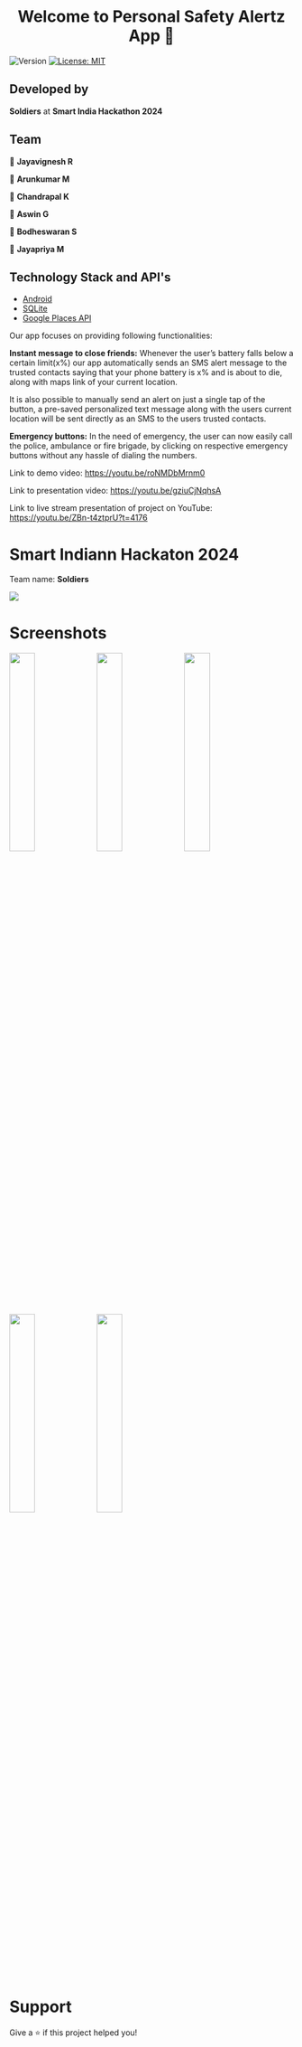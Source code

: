 <h1 align="center">Welcome to Personal Safety Alertz App 👋</h1>
<p>
  <img alt="Version" src="https://img.shields.io/badge/version-1.0.0-blue.svg?cacheSeconds=2592000" />
  <a href="#" target="_blank">
    <img alt="License: MIT" src="https://img.shields.io/badge/License-MIT-yellow.svg" />
  </a>
</p>

## Developed by 

**Soldiers**
at **Smart India Hackathon 2024**

## Team

👤 **Jayavignesh R**

👤 **Arunkumar M**

👤 **Chandrapal K**

👤 **Aswin G**

👤 **Bodheswaran S**

👤 **Jayapriya M**

Technology Stack and API's
-
* [Android](https://developer.android.com/docs)
* [SQLite](https://www.sqlite.org/index.html)
* [Google Places API](https://developers.google.com/places/web-service/overview)

Our app focuses on providing following functionalities:

<b>Instant message to close friends:</b> Whenever the user’s battery falls below a certain limit(x%) our app automatically sends an SMS alert message to the trusted contacts saying that your phone battery is x% and is about to die, along with maps link of your current location. 

It is also possible to manually send an alert on just a single tap of the button, a pre-saved personalized text message along with the users current location will be sent directly as an SMS to the users trusted contacts.

<b>Emergency buttons:</b> In the need of emergency, the user can now easily call the police, ambulance or fire brigade, by clicking on respective emergency buttons without any hassle of dialing the numbers.

Link to demo video: https://youtu.be/roNMDbMrnm0

Link to presentation video: https://youtu.be/gziuCjNqhsA

Link to live stream presentation of project on YouTube: https://youtu.be/ZBn-t4ztprU?t=4176

# Smart Indiann Hackaton 2024
Team name: **Soldiers**

<img src="https://user-images.githubusercontent.com/58468910/103685282-f948c180-4fb2-11eb-9f50-c4873fc52165.JPG">

# Screenshots
<img src="https://user-images.githubusercontent.com/58468910/104049888-b9c8e200-520b-11eb-8958-d7d01383b8e1.jpg" width="30%" height="30%"> <img src="https://user-images.githubusercontent.com/58468910/104050084-0a403f80-520c-11eb-9f0b-6ced99ad0d1f.jpg" width="30%" height="30%">
<img src="https://user-images.githubusercontent.com/58468910/104050119-1926f200-520c-11eb-9ad2-659051412f4b.jpg" width="30%" height="30%">
<img src="https://user-images.githubusercontent.com/58468910/104050809-2e505080-520d-11eb-879d-39688991ade0.jpg" width="30%" height="30%">
<img src="https://user-images.githubusercontent.com/58468910/104050868-47f19800-520d-11eb-8cf2-96d8b4e729c8.jpg" width="30%" height="30%">

# Support
Give a ⭐️ if this project helped you!





